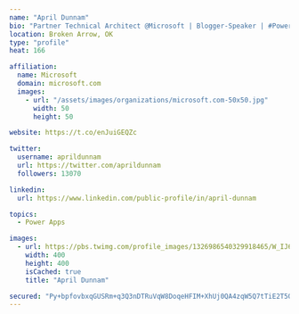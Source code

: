 ```yaml
---
name: "April Dunnam"
bio: "Partner Technical Architect @Microsoft | Blogger-Speaker | #PowerApps, #PowerAutomate, #Office365, #SharePoint | #WIT | #Karaoke Queen"
location: Broken Arrow, OK
type: "profile"
heat: 166

affiliation:
  name: Microsoft
  domain: microsoft.com
  images:
    - url: "/assets/images/organizations/microsoft.com-50x50.jpg"
      width: 50
      height: 50

website: https://t.co/enJuiGEQZc

twitter:
  username: aprildunnam
  url: https://twitter.com/aprildunnam
  followers: 13070

linkedin:
  url: https://www.linkedin.com/public-profile/in/april-dunnam

topics:
  - Power Apps

images:
  - url: https://pbs.twimg.com/profile_images/1326986540329918465/W_IJ6Ih2_400x400.jpg
    width: 400
    height: 400
    isCached: true
    title: "April Dunnam"

secured: "Py+bpfovbxqGUSRm+q3Q3nDTRuVqW8DoqeHFIM+XhUj0QA4zqW5Q7tTiE2T5OFWwXX6EYOg9iRuOweEG8dFD3Pe7GxQTaNOn/ZTbpMmUEm1yS+aTbpzUTiIsBL61AwyHxrVtgZJPwe4lZAy2fXG6b00dqm/rujfEG5fNZ7a0FBAv/a8OguCw62ITEUMqqAfJlQL9K1cZlBrY9ZYzFYSaoANbBMWUjmkj08jX42isHw+RRg+1gH3mPUxSzAonbRDp4ffrF9D1c5mEchSBweLkWUVX6QOSz0Y9ow2hRBdI5mNZnI8BxtDjI1HhA7V4IoI42w9C+DjJbs5ONQPXx43ZN6Y/6OYcN4S87oP7vdd9UOtZ9Ismr4hhWTg07pQ0vv70VMc2iSIMBKNTve55ig3fuP7n9rnUFvR+iQnhKCtJTQ0=;3bSUm5LnFDFC/7lTx3vl7Q=="
---
```


